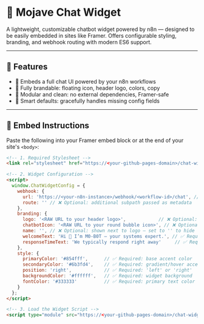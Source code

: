 # 🌵 Mojave Chat Widget

A lightweight, customizable chatbot widget powered by n8n — designed to be easily embedded in sites like Framer. Offers configurable styling, branding, and webhook routing with modern ES6 support.

---

## 🚀 Features

- 💬 Embeds a full chat UI powered by your n8n workflows
- 🌈 Fully brandable: floating icon, header logo, colors, copy
- 🧱 Modular and clean: no external dependencies, Framer-safe
- 🧠 Smart defaults: gracefully handles missing config fields

---

## 🧱 Embed Instructions

Paste the following into your Framer embed block or at the end of your site's `<body>`:

```html
<!-- 1. Required Stylesheet -->
<link rel="stylesheet" href="https://<your-github-pages-domain>/chat-widget.css" />

<!-- 2. Widget Configuration -->
<script>
  window.ChatWidgetConfig = {
    webhook: {
      url: 'https://<your-n8n-instance>/webhook/<workflow-id>/chat', // ✅ Required
      route: '' // ❌ Optional: additional subpath passed as metadata
    },
    branding: {
      logo: '<RAW URL to your header logo>',            // ❌ Optional: appears in top-left of widget
      chatbotIcon: '<RAW URL to your round bubble icon>', // ❌ Optional: overrides default purple SVG button
      name: '', // ❌ Optional: shown next to logo — set to '' to hide
      welcomeText: 'Hi 👋 I’m M0-B0T — your systems expert.', // ✅ Required
      responseTimeText: 'We typically respond right away'     // ✅ Required
    },
    style: {
      primaryColor: '#854fff',      // ✅ Required: base accent color
      secondaryColor: '#6b3fd4',    // ✅ Required: gradient/hover accent
      position: 'right',            // ✅ Required: 'left' or 'right'
      backgroundColor: '#ffffff',   // ✅ Required: widget background
      fontColor: '#333333'          // ✅ Required: primary text color
    }
  };
</script>

<!-- 3. Load the Widget Script -->
<script type="module" src="https://<your-github-pages-domain>/chat-widget.js"></script>
